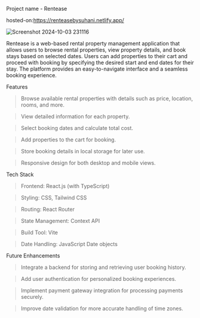 Project name - Rentease 

hosted-on:https://renteasebysuhani.netlify.app/


![Screenshot 2024-10-03 231116](https://github.com/user-attachments/assets/b07429ba-2373-4198-a220-86484fc52a17)




Rentease is a web-based rental property management application that allows users to browse rental properties, view property details, and book stays based on selected dates. Users can add properties to their cart and proceed with booking by specifying the desired start and end dates for their stay. The platform provides an easy-to-navigate interface and a seamless booking experience.

Features
> Browse available rental properties with details such as price, location, rooms, and more.

> View detailed information for each property.

> Select booking dates and calculate total cost.

> Add properties to the cart for booking.

> Store booking details in local storage for later use.

> Responsive design for both desktop and mobile views.

Tech Stack

>Frontend: React.js (with TypeScript)

>Styling: CSS, Tailwind CSS

>Routing: React Router

>State Management: Context API

>Build Tool: Vite

>Date Handling: JavaScript Date objects


Future Enhancements

> Integrate a backend for storing and retrieving user booking history.

> Add user authentication for personalized booking experiences.

> Implement payment gateway integration for processing payments securely.

> Improve date validation for more accurate handling of time zones.
